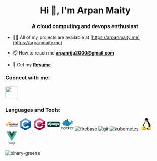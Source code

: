 <h1 align="center">Hi 👋, I'm Arpan Maity</h1>
<h3 align="center">A cloud computing and devops enthusiast</h3>

- 👨‍💻 All of my projects are available at [https://arpanmaity.me](https://arpanmaity.me)

- 📫 How to reach me **arpanriju2000@gmail.com**

- 📄 Get my **[Resume](https://dituni-my.sharepoint.com/:b:/g/personal/1000012353_dit_edu_in/EZFZ-XyO0NFEkIWwy9mU-9oBlwyu78WovkIYr5Yky35Crw?e=sAwDVj)**

<h3 align="left">Connect with me:</h3>
<p align="left">
<a href="https://linkedin.com/in/arpanfriday" target="blank"><img align="center" src="https://cdn3.iconfinder.com/data/icons/free-social-icons/67/Untitled-11-512.png" height="40" width="40" /></a>
</p>

<h3 align="left">Languages and Tools:</h3>
<p align="left"> <a href="https://aws.amazon.com" target="_blank"> <img src="https://raw.githubusercontent.com/devicons/devicon/master/icons/amazonwebservices/amazonwebservices-original-wordmark.svg" alt="aws" width="40" height="40"/> </a> <a href="https://www.cprogramming.com/" target="_blank"> <img src="https://raw.githubusercontent.com/devicons/devicon/master/icons/c/c-original.svg" alt="c" width="40" height="40"/> </a> <a href="https://www.w3schools.com/cpp/" target="_blank"> <img src="https://raw.githubusercontent.com/devicons/devicon/master/icons/cplusplus/cplusplus-original.svg" alt="cplusplus" width="40" height="40"/> </a> <a href="https://www.djangoproject.com/" target="_blank"> <img src="https://raw.githubusercontent.com/devicons/devicon/master/icons/django/django-original.svg" alt="django" width="40" height="40"/> </a> <a href="https://www.docker.com/" target="_blank"> <img src="https://raw.githubusercontent.com/devicons/devicon/master/icons/docker/docker-original-wordmark.svg" alt="docker" width="40" height="40"/> </a> <a href="https://firebase.google.com/" target="_blank"> <img src="https://www.vectorlogo.zone/logos/firebase/firebase-icon.svg" alt="firebase" width="40" height="40"/> </a> <a href="https://git-scm.com/" target="_blank"> <img src="https://www.vectorlogo.zone/logos/git-scm/git-scm-icon.svg" alt="git" width="40" height="40"/> </a> <a href="https://kubernetes.io" target="_blank"> <img src="https://www.vectorlogo.zone/logos/kubernetes/kubernetes-icon.svg" alt="kubernetes" width="40" height="40"/> </a> <a href="https://www.linux.org/" target="_blank"> <img src="https://raw.githubusercontent.com/devicons/devicon/master/icons/linux/linux-original.svg" alt="linux" width="40" height="40"/> </a> <a href="https://vuejs.org/" target="_blank"> <img src="https://raw.githubusercontent.com/devicons/devicon/master/icons/vuejs/vuejs-original-wordmark.svg" alt="vuejs" width="40" height="40"/> </a> </p>

<p><img align="center" src="https://github-readme-stats.vercel.app/api/top-langs?username=binary-greens&show_icons=true&locale=en&layout=compact" alt="binary-greens" /></p>

